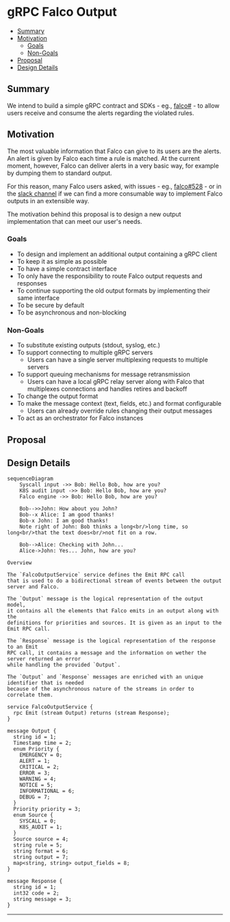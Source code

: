 # gRPC Falco Output

<!-- toc -->

- [Summary](#summary)
- [Motivation](#motivation)
  * [Goals](#goals)
  * [Non-Goals](#non-goals)
- [Proposal](#proposal)
- [Design Details](#design-details)

<!-- tocstop -->

## Summary

We intend to build a simple gRPC contract and SDKs - eg., [falco#](https://github.com/falcosecurity/falco/issues/785) - to allow users receive and consume the alerts regarding the violated rules.

## Motivation

The most valuable information that Falco can give to its users are the alerts.
An alert is given by Falco each time a rule is matched.
At the current moment, however, Falco can deliver alerts in a very basic way, for example by dumping
them to standard output.

For this reason, many Falco users asked, with issues - eg., [falco#528](https://github.com/falcosecurity/falco/issues/528) - or in the [slack channel]() if we can find a more consumable way to
implement Falco outputs in an extensible way.

The motivation behind this proposal is to design a new output implementation that can meet our user's needs.

### Goals

- To design and implement an additional output containing a gRPC client
- To keep it as simple as possible
- To have a simple contract interface
- To only have the responsibility to route Falco output requests and responses
- To continue supporting the old output formats by implementing their same interface
- To be secure by default
- To be asynchronous and non-blocking


### Non-Goals

- To substitute existing outputs (stdout, syslog, etc.)
- To support connecting to multiple gRPC servers
  - Users can have a single server multiplexing requests to multiple servers
- To support queuing mechanisms for message retransmission
  - Users can have a local gRPC relay server along with Falco that multiplexes connections and handles retires and backoff
- To change the output format
- To make the message context (text, fields, etc.) and format configurable
  - Users can already override rules changing their output messages
- To act as an orchestrator for Falco instances


## Proposal



## Design Details

```mermaid
sequenceDiagram
    Syscall input ->> Bob: Hello Bob, how are you?
    K8S audit input ->> Bob: Hello Bob, how are you?
    Falco engine ->> Bob: Hello Bob, how are you?

    Bob-->>John: How about you John?
    Bob--x Alice: I am good thanks!
    Bob-x John: I am good thanks!
    Note right of John: Bob thinks a long<br/>long time, so long<br/>that the text does<br/>not fit on a row.

    Bob-->Alice: Checking with John...
    Alice->John: Yes... John, how are you?
```

```
Overview

The `FalcoOutputService` service defines the Emit RPC call
that is used to do a bidirectional stream of events between the output server and Falco.

The `Output` message is the logical representation of the output model,
it contains all the elements that Falco emits in an output along with the
definitions for priorities and sources. It is given as an input to the Emit RPC call.

The `Response` message is the logical representation of the response to an Emit
RPC call, it contains a message and the information on wether the server returned an error
while handling the provided `Output`.

The `Output` and `Response` messages are enriched with an unique identifier that is needed
because of the asynchronous nature of the streams in order to correlate them.

service FalcoOutputService {
  rpc Emit (stream Output) returns (stream Response);
}

message Output {
  string id = 1;
  Timestamp time = 2;
  enum Priority {
    EMERGENCY = 0;
    ALERT = 1;
    CRITICAL = 2;
    ERROR = 3;
    WARNING = 4;
    NOTICE = 5;
    INFORMATIONAL = 6;
    DEBUG = 7;
  }
  Priority priority = 3;
  enum Source {
    SYSCALL = 0;
    K8S_AUDIT = 1;
  }
  Source source = 4;
  string rule = 5;
  string format = 6;
  string output = 7;
  map<string, string> output_fields = 8;
}

message Response {
  string id = 1;
  int32 code = 2;
  string message = 3;
}
```

---
